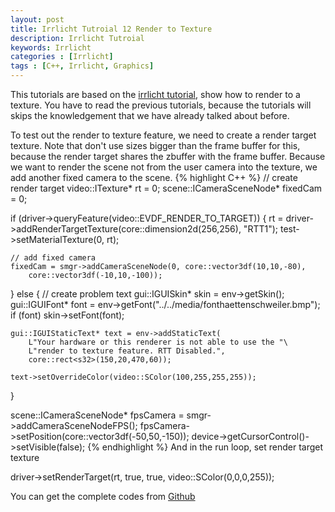 ```yaml
---
layout: post
title: Irrlicht Tutroial 12 Render to Texture
description: Irrlicht Tutroial
keywords: Irrlicht
categories : [Irrlicht]
tags : [C++, Irrlicht, Graphics]
---
```


This tutorials are based on the [irrlicht tutorial](http://irrlicht.sourceforge.net/docu), show how to render to a texture. You have to read the previous tutorials, because the tutorials will skips the knowledgement that we have already talked about before.

To test out the render to texture feature, we need to create a render target texture. Note that don't use sizes bigger than the frame buffer for this, because the render target shares the zbuffer with the frame buffer. Because we want to render the scene not from the user camera into the texture, we add another fixed camera to the scene. 
{% highlight C++ %}
// create render target
video::ITexture* rt = 0;
scene::ICameraSceneNode* fixedCam = 0;

if (driver->queryFeature(video::EVDF_RENDER_TO_TARGET))
{
    rt = driver->addRenderTargetTexture(core::dimension2d<u32>(256,256), "RTT1");
    test->setMaterialTexture(0, rt); 

    // add fixed camera
    fixedCam = smgr->addCameraSceneNode(0, core::vector3df(10,10,-80),
        core::vector3df(-10,10,-100));
}
else
{
    // create problem text
    gui::IGUISkin* skin = env->getSkin();
    gui::IGUIFont* font = env->getFont("../../media/fonthaettenschweiler.bmp");
    if (font)
        skin->setFont(font);

    gui::IGUIStaticText* text = env->addStaticText(
        L"Your hardware or this renderer is not able to use the "\
        L"render to texture feature. RTT Disabled.",
        core::rect<s32>(150,20,470,60));

    text->setOverrideColor(video::SColor(100,255,255,255));
}

scene::ICameraSceneNode* fpsCamera = smgr->addCameraSceneNodeFPS();
fpsCamera->setPosition(core::vector3df(-50,50,-150));
device->getCursorControl()->setVisible(false);
{% endhighlight %}
And in the run loop, set render target texture

driver->setRenderTarget(rt, true, true, video::SColor(0,0,0,255));

You can get the complete codes from [Github](https://github.com/Shanshan-IC/DirectX-Irrlicht-Tutorial/tree/master/Irrlicht-examples/13.RenderToTexture)